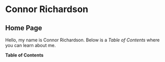 # Connor Richardson
## Home Page

Hello, my name is Connor Richardson.
Below is a *Table of Contents* where you can learn about me.

**Table of Contents**
